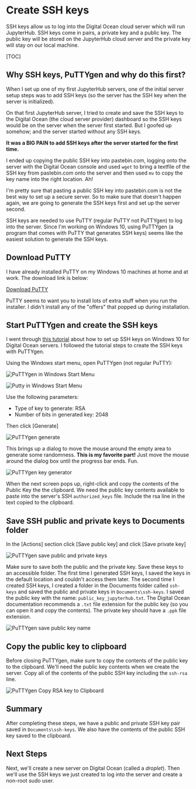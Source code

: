 # Create SSH keys

SSH keys allow us to log into the Digital Ocean cloud server which will run JupyterHub. SSH keys come in pairs, a private key and a public key. The public key will be stored on the JupyterHub cloud server and the private key will stay on our local machine. 

[TOC]

## Why SSH keys, PuTTYgen and why do this first?

When I set up one of my first JupyterHub servers, one of the initial server setup steps was to add SSH keys (so the server has the SSH key when the server is initialized). 

On that first JupyterHub server, I tried to create and save the SSH keys to the Digital Ocean (the cloud server provider) dashboard so the SSH keys would be on the server when the server first started. But I goofed up somehow; and the server started without any SSH keys. 

**It was a BIG PAIN to add SSH keys after the server started for the first time.** 

I ended up copying the public SSH key into pastebin.com, logging onto the server with the Digital Ocean console and used ```wget``` to bring a textfile of the SSH key from pastebin.com onto the server and then used ```mv``` to copy the key name into the right location. Ah!

I'm pretty sure that pasting a public SSH key into pastebin.com is not the best way to set up a secure server. So to make sure that doesn't happen again, we are going to generate the SSH keys first and set up the server second. 

SSH keys are needed to use PuTTY (regular PuTTY not PuTTYgen) to log into the server. Since I'm working on Windows 10, using PuTTYgen (a program that comes with PuTTY that generates SSH keys) seems like the easiest solution to generate the SSH keys. 

## Download PuTTY

I have already installed PuTTY on my Windows 10 machines at home and at work. The download link is below:

[Download PuTTY](https://www.putty.org/)

PuTTY seems to want you to install lots of extra stuff when you run the installer. I didn't install any of the "offers" that popped up during installation.


## Start PuTTYgen and create the SSH keys

I went through [this tutorial](https://www.digitalocean.com/community/tutorials/how-to-use-ssh-keys-with-putty-on-digitalocean-droplets-windows-users) about how to set up SSH keys on Windows 10 for Digital Ocean servers. I followed the tutorial steps to create the SSH keys with PuTTYgen.

Using the Windows start menu, open PuTTYgen (not regular PuTTY):

![PuTTYgen in Windows Start Menu](images/puttygen_in_start_menu.png)

![Putty in Windows Start Menu](images/puttygen_key_generator.png)

Use the following parameters:

 * Type of key to generate: RSA
 * Number of bits in generated key: 2048

Then click [Generate]

![PuTTYgen generate](images/puttygen_generate.png)

This brings up a dialog to move the mouse around the empty area to generate some randomness. **This is my favorite part!** Just move the mouse around the dialog box until the progress bar ends. Fun.

![PuTTYgen key generator](images/puttygen_key_generator.png)

When the next screen pops up, right-click and copy the contents of the Public Key the the clipboard. We need the public key contents available to paste into the server's SSH ```authorized_keys``` file. Include the rsa line in the text copied to the clipboard.

## Save SSH public and private keys to Documents folder

In the [Actions] section click [Save public key] and click [Save private key]

![PuTTYgen save public and private keys](images/puttygen_save_public_private_key.png)

Make sure to save both the public and the private key. Save these keys to an accessible folder. The first time I generated SSH keys, I saved the keys in the default location and couldn't access them later. The second time I created SSH keys, I created a folder in the Documents folder called ```ssh-keys``` and saved the public and private keys in ```Documents\ssh-keys```. I saved the public key with the name: ```public_key_jupyterhub.txt```. The Digital Ocean documentation recommends a ```.txt``` file extension for the public key (so you can open it and copy the contents). The private key should have a ```.ppk``` file extension.

![PuTTYgen save public key name](images/puttygen_public_key_save_name.png)

## Copy the public key to clipboard

Before closing PuTTYgen, make sure to copy the contents of the public key to the clipboard. We'll need the public key contents when we create the server. Copy all of the contents of the public SSH key including the ```ssh-rsa``` line. 

![PuTTYgen Copy RSA key to Clipboard](images/puttygen_copy_to_clipboard.png)

## Summary

After completing these steps, we have a public and private SSH key pair saved in ```Documents\ssh-keys```. We also have the contents of the public SSH key saved to the clipboard.

## Next Steps

Next, we'll create a new server on Digital Ocean (called a _droplet_). Then we'll use the SSH keys we just created to log into the server and create a non-root sudo user.

<br>
